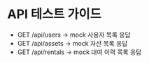 # API 테스트 가이드

- GET /api/users → mock 사용자 목록 응답
- GET /api/assets → mock 자산 목록 응답
- GET /api/rentals → mock 대여 이력 목록 응답 